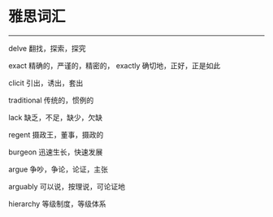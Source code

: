 # 雅思词汇
---

delve  翻找，探索，探究

exact 精确的，严谨的，精密的， exactly 确切地，正好，正是如此

clicit  引出，诱出，套出

traditional 传统的，惯例的

lack 缺乏，不足，缺少，欠缺

regent  摄政王，董事，摄政的

burgeon  迅速生长，快速发展

argue 争吵，争论，论证，主张

arguably  可以说，按理说，可论证地

hierarchy  等级制度，等级体系

